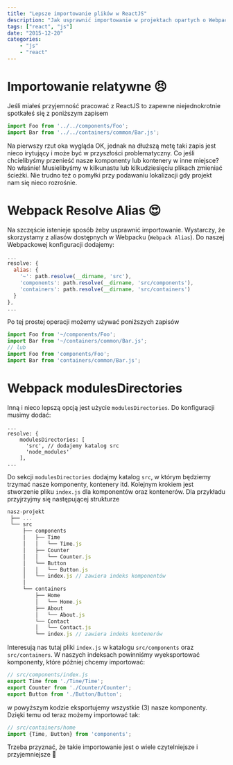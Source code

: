 ```yaml
---
title: "Lepsze importowanie plików w ReactJS"
description: "Jak usprawnić importowanie w projektach opartych o Webpack i React"
tags: ["react", "js"]
date: "2015-12-20"
categories:
    - "js"
    - "react"
---
```

# Importowanie relatywne 😣
Jeśli miałeś przyjemność pracować z ReactJS to zapewne niejednokrotnie spotkałeś się z poniższym zapisem

```js
import Foo from '../../components/Foo';
import Bar from '../../containers/common/Bar.js';
```
Na pierwszy rzut oka wygląda OK, jednak na dłuższą metę taki zapis jest
nieco irytujący i może być w przyszłości problematyczny.
Co jeśli chcielibyśmy przenieść nasze komponenty lub kontenery w inne miejsce? No właśnie! Musielibyśmy
w kilkunastu lub kilkudziesięciu plikach zmieniać ścieżki.
Nie trudno też o pomyłki przy podawaniu lokalizacji gdy projekt nam się nieco rozrośnie.


# Webpack Resolve Alias 😍
Na szczęście istenieje sposób żeby usprawnić importowanie. Wystarczy, że skorzystamy z aliasów dostępnych
w Webpacku (`Webpack Alias`). Do naszej Webpackowej konfiguracji dodajemy:

```js
...
resolve: {
  alias: {
    '~': path.resolve(__dirname, 'src'),
    'components': path.resolve(__dirname, 'src/components'),
    'containers': path.resolve(__dirname, 'src/containers')
  }
},
...
```

Po tej prostej operacji możemy używać poniższych zapisów

```js
import Foo from '~/components/Foo';
import Bar from '~/containers/common/Bar.js';
// lub
import Foo from 'components/Foo';
import Bar from 'containers/common/Bar.js';
```

# Webpack modulesDirectories
Inną i nieco lepszą opcją jest użycie `modulesDirectories`. Do konfiguracji musimy dodać:
```
...
resolve: {
    modulesDirectories: [
      'src', // dodajemy katalog src
      'node_modules'
    ],
...
```

Do sekcji `modulesDirectories` dodajmy katalog `src`, w którym będziemy trzymać nasze komponenty,
kontenery itd. Kolejnym krokiem jest stworzenie pliku `index.js` dla komponentów oraz kontenerów.
Dla przykładu przyjrzyjmy się następującej strukturze
```js
nasz-projekt
 ├── ...
 └── src
     ├── components
     │   ├── Time
     │   │   └── Time.js
     │   ├── Counter
     │   │   └── Counter.js
     │   └── Button
     │   │   └── Button.js
     │   └── index.js // zawiera indeks komponentów
     │
     └── containers
         ├── Home
         │   └── Home.js
         ├── About
         │   └── About.js
         └── Contact
         │   └── Contact.js
         └── index.js // zawiera indeks kontenerów
```
Interesują nas tutaj pliki `index.js` w katalogu `src/components` oraz `src/containers`.
W naszych indeksach powinniśmy wyeksportować komponenty, które później chcemy importować:

```js
// src/components/index.js
export Time from './Time/Time';
export Counter from './Counter/Counter';
export Button from './Button/Button';
```
w powyższym kodzie eksportujemy wszystkie (3) nasze komponenty. Dzięki temu od teraz możemy importować tak:

```js
// src/containers/home
import {Time, Button} from 'components';
```
Trzeba przyznać, że takie importowanie jest o wiele czytelniejsze i przyjemniejsze 🙂
